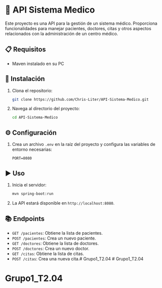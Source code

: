 # 🏥 API Sistema Medico

Este proyecto es una API para la gestión de un sistema médico. Proporciona funcionalidades para manejar pacientes, doctores, citas y otros aspectos relacionados con la administración de un centro médico.

## 📋 Requisitos

- Maven instalado en su PC

## 🚀 Instalación

1. Clona el repositorio:
    ```bash
    git clone https://github.com/Chris-Liter/API-Sistema-Medico.git
    ```
2. Navega al directorio del proyecto:
    ```bash
    cd API-Sistema-Medico
    ```

## ⚙️ Configuración

1. Crea un archivo `.env` en la raíz del proyecto y configura las variables de entorno necesarias:
    ```env
    PORT=8080
    ```

## ▶️ Uso

1. Inicia el servidor:
    ```bash
    mvn spring-boot:run
    ```
2. La API estará disponible en `http://localhost:8080`.

## 📚 Endpoints

- `GET /pacientes`: Obtiene la lista de pacientes.
- `POST /pacientes`: Crea un nuevo paciente.
- `GET /doctores`: Obtiene la lista de doctores.
- `POST /doctores`: Crea un nuevo doctor.
- `GET /citas`: Obtiene la lista de citas.
- `POST /citas`: Crea una nueva cita.#   G r u p o 1 _ T 2 . 0 4  
 # Grupo1_T2.04
# Grupo1_T2.04

